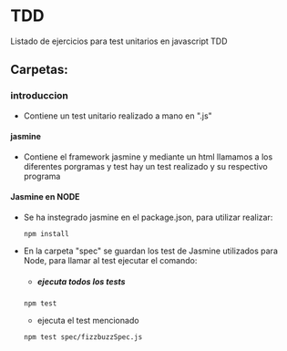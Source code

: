 # TDD

Listado de ejercicios para test unitarios en javascript TDD  

## Carpetas: ##

### introduccion ###

* Contiene un test unitario realizado a mano en ".js"  

#### jasmine ####

* Contiene el framework jasmine y mediante un html llamamos a los diferentes porgramas y test hay un test realizado
y su respectivo programa

#### Jasmine en NODE ####

* Se ha instegrado jasmine en el package.json, para utilizar realizar:

  ~~~
  npm install
  ~~~
  
* En la carpeta "spec" se guardan los test de Jasmine utilizados para Node, para llamar al test ejecutar el comando:

  * ##### ejecuta todos los tests #####
  
  
  ~~~
  npm test
  ~~~
  
  * ejecuta el test mencionado
  
  
  ~~~
  npm test spec/fizzbuzzSpec.js
  ~~~
    

